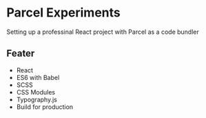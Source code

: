 # Parcel Experiments

Setting up a professinal React project with Parcel as a code bundler

## Feater

- React
- ES6 with Babel
- SCSS
- CSS Modules
- Typography.js
- Build for production

